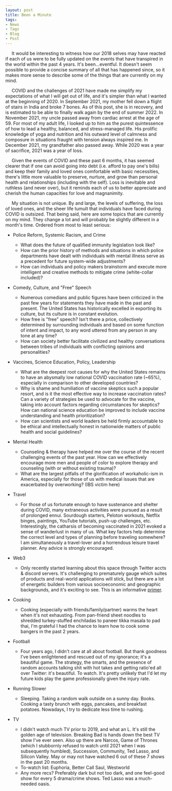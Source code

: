 ```yaml
---
layout: post
title: Been a Minute
tags:
- News
- Tags
- Blog
- Post
---
```


&nbsp;&nbsp;&nbsp;&nbsp;&nbsp;It would be interesting to witness how our 2018 selves may have reacted if each of us were to be fully updated on the events that have transpired in the world within the past 4 years. It's been...eventful. It doesn't seem possible to provide a concise summary of all that has happened since, so it makes more sense to describe some of the things that are currently on my mind.


&nbsp;&nbsp;&nbsp;&nbsp;&nbsp;COVID and the challenges of 2021 have made me simplify my expectations of what I will get out of life, and it's simpler than what I wanted at the beginning of 2020. In September 2021, my mother fell down a flight of stairs in India and broke 7 bones. As of this post, she is in recovery, and is estimated to be able to finally walk again by the end of summer 2022. In November 2021, my uncle passed away from cardiac arrest at the age of 59. For most of my adult life, I looked up to him as the purest quintessence of how to lead a healthy, balanced, and stress-managed life. His prolific knowledge of yoga and nutrition and his outward level of calmness and composure in situations fraught with tension always inspired me. In December 2021, my grandfather also passed away. While 2020 was a year of sacrifice, 2021 was a year of loss.


&nbsp;&nbsp;&nbsp;&nbsp;&nbsp;Given the events of COVID and these past 6 months, it has seemed clearer that if one can avoid going into debt (i.e. afford to pay one's bills) and keep their family and loved ones comfortable with basic necessities, there's little more valuable to preserve, nurture, and grow than personal health and relationships (including with the self). Loss is inevitable and ruthless (and never over), but it reminds each of us to better appreciate and cherish the human capacities for love and magnanimity.


&nbsp;&nbsp;&nbsp;&nbsp;&nbsp;My situation is not unique. By and large, the levels of suffering, the loss of loved ones, and the sheer life tumult that individuals have faced during COVID is outsized. That being said, here are some topics that are currently on my mind. They change a lot and will probably be slightly different in a month's time. Ordered from most to least serious:


- Police Reform, Systemic Racism, and Crime
  - What does the future of qualified immunity legislation look like?
  - How can the prior history of methods and situations in which police departments have dealt with individuals with mental illness serve as a precedent for future system-wide adjustments?
  - How can individuals and policy makers brainstorm and execute more intelligent and creative methods to mitigate crime (white-collar included)?


- Comedy, Culture, and "Free" Speech
  - Numerous comedians and public figures have been criticized in the past few years for statements they have made in the past and present. The United States has historically excelled in exporting its culture, but its culture is in constant evolution.
  - How free is "free" speech? Isn't there a price, collectively determined by surrounding individuals and based on some function of intent and impact, to any word uttered from any person in any tone at any time?
  - How can society better facilitate civilized and healthy conversations between tribes of individuals with conflicting opinions and personalities?


- Vaccines, Science Education, Policy, Leadership
  - What are the deepest root causes for why the United States remains to have an abysmally low national COVID vaccination rate (~65%), especially in comparison to other developed countries?
  - Why is shame and humiliation of vaccine skeptics such a popular resort, and is it the most effective way to increase vaccination rates? Can a variety of strategies be used to advocate for the vaccine, taking into account factors regarding circumstances for skeptics? How can national science education be improved to include vaccine understanding and health prioritization?
  - How can scientists and world leaders be held firmly accountable to be ethical and intellectually honest in nationwide matters of public health and social guidelines?


- Mental Health
  - Counseling & therapy have helped me over the course of the recent challenging events of the past year. How can we effectively encourage more men and people of color to explore therapy and counseling (with or without existing trauma)?
  - What are the largest pitfalls of the glorification of workaholic-ism in America, especially for those of us with medical issues that are exacerbated by overworking? (IBS victim here)


- Travel
  - For those of us fortunate enough to have sustenance and shelter during COVID, many extraneous activities were pursued as a result of prolonged ennui. Sourdough starters, Peloton workouts, Netflix binges, paintings, YouTube tutorials, push-up challenges, etc. Interestingly, the catharsis of becoming vaccinated in 2021 evoked a sense of wanderlust in many of us. What key factors help determine the correct level and types of planning before traveling somewhere? I am simultaneously a travel-lover and a horrendous leisure travel planner. Any advice is strongly encouraged.


- Web3
  - Only recently started learning about this space through Twitter accts & discord servers. It's challenging to prematurely gauge which suites of products and real-world applications will stick, but there are a lot of energetic builders from various socioeconomic and geographic backgrounds, and it's exciting to see. This is an informative <a href = "https://www.lennysnewsletter.com/p/a-product-managers-guide-to-web3?utm_source=url" target="_blank"> primer</a>.


- Cooking
  - Cooking (especially with friends/family/partner) warms the heart when it's not exhausting. From pan-friend sheet noodles to shredded turkey-stuffed enchiladas to paneer tikka masala to pad thai, I'm grateful I had the chance to learn how to cook some bangers in the past 2 years.


- Football
  - Four years ago, I didn't care at all about football. But thank goodness I've been enlightened and rescued out of my ignorance; it's a beautiful game. The strategy, the smarts, and the presence of random accounts talking shit with hot takes and getting ratio'ed all over Twitter: it's beautiful. To watch. It's pretty unlikely that I'd let my future kids play the game professionally given the injury rate.


- Running Slower
  - Sleeping. Taking a random walk outside on a sunny day. Books. Cooking a tasty brunch with eggs, pancakes, and breakfast potatoes. Nowadays, I try to dedicate less time to rushing.


- TV
  - I didn't watch much TV prior to 2019, and what an L. It's still the golden age of television. Breaking Bad is hands down the best TV show I've ever seen. Also up there are Narcos, Game of Thrones (which I stubbornly refused to watch until 2021 when I was subsequently humbled), Succession, Community, Ted Lasso, and Silicon Valley. May or may not have watched 6 out of these 7 shows in the past 20 months.
  - To-watch list: Euphoria, Better Call Saul, Westworld
  - Any more recs? Preferably dark but not too dark, and one feel-good show for every 5 drama/crime shows. Ted Lasso was a much-needed oasis.


<!-- - Being a softie
  - It's honestly so much easier
 -->









<!-- - Dating
  - No questions here, but ya boy is (currently) single, so holla. Multiple folks that I've gone on dates with have become friends (may or may not be a seasoned expert at getting #friendzoned, but on the bright side, nearly all of them like me as a person since I'm a great fucking friend. Please be my friend. -->


<!-- - Identity
  - I identify as brown, then American, then Desi. I have pride in all three, and my critiques of America and South Asia come from my love for both of them and my desire for them to constantly improve. It feels less scary for oppressed communities to foster pride in their identity than oppressors to have that same pride. What are some nuanced conversations that can be had about the pros and cons of identity pride and tribalism? -->
